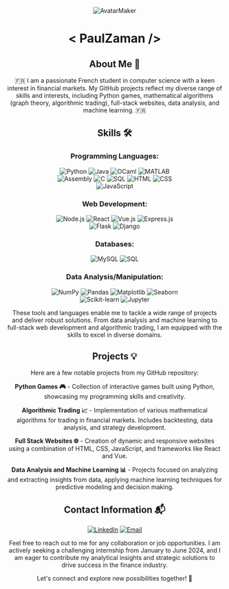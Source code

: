 <div align="center" style="width:500px;">


![AvatarMaker](https://github.com/PaulZaman/PaulZaman/assets/64264952/88df50dd-c846-4fb3-bb68-3fe328cd71e2)

# < PaulZaman />

## About Me 🚀
🇫🇷 
I am a passionate French student in computer science with a keen interest in financial markets. My GitHub projects reflect my diverse range of skills and interests, including Python games, mathematical algorithms (graph theory, algorithmic trading), full-stack websites, data analysis, and machine learning. 
🇫🇷

## Skills 🛠️

### Programming Languages:

<div style="width: 310px;">
  <img src="https://img.shields.io/badge/Python-3776AB?style=for-the-badge&logo=python&logoColor=white" alt="Python">
  <img src="https://img.shields.io/badge/Java-ED8B00?style=for-the-badge&logo=openjdk&logoColor=white" alt="Java">
  <img src="https://img.shields.io/badge/OCaml-EC6813?style=for-the-badge&logo=ocaml&logoColor=white" alt="OCaml">
  <img src="https://img.shields.io/badge/MATLAB-0076A8?style=for-the-badge&logo=mathworks&logoColor=white" alt="MATLAB">
  <img src="https://img.shields.io/badge/Assembly-0076A8?style=for-the-badge&logo=assembly&logoColor=white" alt="Assembly">
  <img src="https://img.shields.io/badge/C-00599C?style=for-the-badge&logo=c&logoColor=white" alt="C">
  <img src="https://img.shields.io/badge/SQL-4479A1?style=for-the-badge&logo=sqlite&logoColor=white" alt="SQL">
  <img src="https://img.shields.io/badge/HTML-239120?style=for-the-badge&logo=html5&logoColor=white" alt="HTML">
  <img src="https://img.shields.io/badge/CSS-239120?&style=for-the-badge&logo=css3&logoColor=white" alt="CSS">
  <img src="https://img.shields.io/badge/JavaScript-F7DF1E?style=for-the-badge&logo=javascript&logoColor=black" alt="JavaScript">
</div>

### Web Development:
<div style="width: 300px;">
  <img src="https://img.shields.io/badge/Node.js-43853D?style=for-the-badge&logo=node.js&logoColor=white" alt="Node.js">
  <img src="https://img.shields.io/badge/React-20232A?style=for-the-badge&logo=react&logoColor=61DAFB" alt="React">
  <img src="https://img.shields.io/badge/Vue.js-35495E?style=for-the-badge&logo=vue.js&logoColor=4FC08D" alt="Vue.js">
  <img src="https://img.shields.io/badge/Express.js-404D59?style=for-the-badge" alt="Express.js">
  <img src="https://img.shields.io/badge/Flask-000000?style=for-the-badge&logo=flask&logoColor=white" alt="Flask">
  <img src="https://img.shields.io/badge/Django-092E20?style=for-the-badge&logo=django&logoColor=white" alt="Django">
</div>

### Databases:
<div style="width: 200px;">
  <img src="https://img.shields.io/badge/MySQL-00000F?style=for-the-badge&logo=mysql&logoColor=white" alt="MySQL">
  <img src="https://img.shields.io/badge/SQL-4479A1?style=for-the-badge&logo=sqlite&logoColor=white" alt="SQL">
</div>

### Data Analysis/Manipulation:
<div style="width: 350px;">
  <img src="https://img.shields.io/badge/NumPy-013243?style=for-the-badge&logo=numpy&logoColor=white" alt="NumPy">
  <img src="https://img.shields.io/badge/Pandas-150458?style=for-the-badge&logo=pandas&logoColor=white" alt="Pandas">
  <img src="https://img.shields.io/badge/Matplotlib-11557C?style=for-the-badge&logo=matplotlib&logoColor=white" alt="Matplotlib">
  <img src="https://img.shields.io/badge/Seaborn-3776AB?style=for-the-badge&logo=seaborn&logoColor=white" alt="Seaborn">
  <img src="https://img.shields.io/badge/Scikit--learn-F7931E?style=for-the-badge&logo=scikit-learn&logoColor=white" alt="Scikit-learn">
  <img src="https://img.shields.io/badge/Jupyter-F37626?style=for-the-badge&logo=jupyter&logoColor=white" alt="Jupyter">
</div>

These tools and languages enable me to tackle a wide range of projects and deliver robust solutions. From data analysis and machine learning to full-stack web development and algorithmic trading, I am equipped with the skills to excel in diverse domains.

## Projects 💡

Here are a few notable projects from my GitHub repository:

**Python Games 🎮** - Collection of interactive games built using Python, showcasing my programming skills and creativity.

**Algorithmic Trading 📈** - Implementation of various mathematical algorithms for trading in financial markets. Includes backtesting, data analysis, and strategy development.

**Full Stack Websites 🌐** - Creation of dynamic and responsive websites using a combination of HTML, CSS, JavaScript, and frameworks like React and Vue.

**Data Analysis and Machine Learning 📊** - Projects focused on analyzing and extracting insights from data, applying machine learning techniques for predictive modeling and decision making.

## Contact Information 📬

[![LinkedIn](https://img.shields.io/badge/LinkedIn-0A66C2?style=for-the-badge&logo=linkedin&logoColor=white)](https://www.linkedin.com/in/paul-zamanian-abbassi-899126196/)
[![Email](https://img.shields.io/badge/Gmail-D14836?style=for-the-badge&logo=gmail&logoColor=white)](mailto:paul.c.zamanian@gmail.com)

Feel free to reach out to me for any collaboration or job opportunities. I am actively seeking a challenging internship from January to June 2024, and I am eager to contribute my analytical insights and strategic solutions to drive success in the finance industry.

Let's connect and explore new possibilities together! 🤝
</div>
